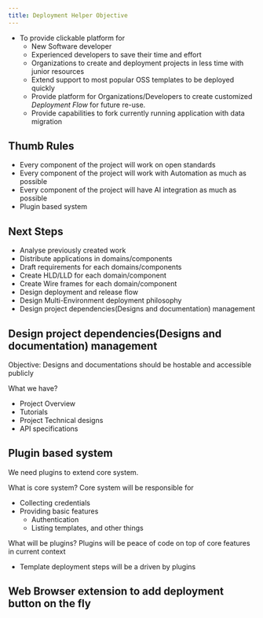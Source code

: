 ```yaml
---
title: Deployment Helper Objective
---
```


* To provide clickable platform for
  * New Software developer
  * Experienced developers to save their time and effort
  * Organizations to create and deployment projects in less time with junior resources
  * Extend support to most popular OSS templates to be deployed quickly
  * Provide platform for Organizations/Developers to create customized *Deployment Flow* for future re-use.
  * Provide capabilities to fork currently running application with data migration

## Thumb Rules

* Every component of the project will work on open standards
* Every component of the project will work with Automation as much as possible
* Every component of the project will have AI integration as much as possible
* Plugin based system

## Next Steps

* Analyse previously created work
* Distribute applications in domains/components
* Draft requirements for each domains/components
* Create HLD/LLD for each domain/component
* Create Wire frames for each domain/component
* Design deployment and release flow
* Design Multi-Environment deployment philosophy
* Design project dependencies(Designs and documentation) management

## Design project dependencies(Designs and documentation) management

Objective: Designs and documentations should be hostable and accessible publicly

What we have?

* Project Overview
* Tutorials
* Project Technical designs
* API specifications

## Plugin based system

We need plugins to extend core system.

What is core system?
Core system will be responsible for

* Collecting credentials
* Providing basic features
  * Authentication
  * Listing templates, and other things

What will be plugins?
Plugins will be peace of code on top of core features in current context

* Template deployment steps will be a driven by plugins

## Web Browser extension to add deployment button on the fly

